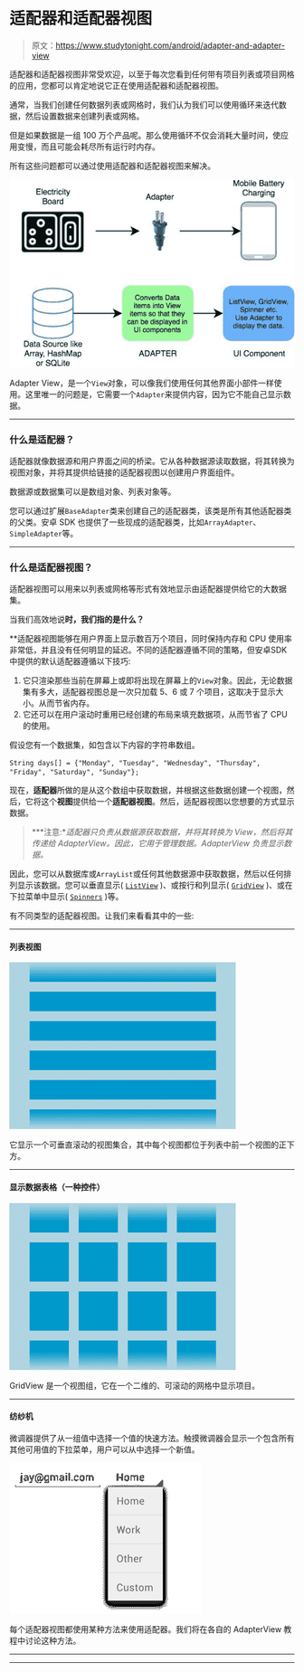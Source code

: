 # 适配器和适配器视图

> 原文：<https://www.studytonight.com/android/adapter-and-adapter-view>

适配器和适配器视图非常受欢迎，以至于每次您看到任何带有项目列表或项目网格的应用，您都可以肯定地说它正在使用适配器和适配器视图。

通常，当我们创建任何数据列表或网格时，我们认为我们可以使用循环来迭代数据，然后设置数据来创建列表或网格。

但是如果数据是一组 100 万个产品呢。那么使用循环不仅会消耗大量时间，使应用变慢，而且可能会耗尽所有运行时内存。

所有这些问题都可以通过使用适配器和适配器视图来解决。

![Analogy for Adapter and Adapter View in Android](img/62974f31afd825eadd9c3cb4b1fdcc88.png)

Adapter View，是一个`View`对象，可以像我们使用任何其他界面小部件一样使用。这里唯一的问题是，它需要一个`Adapter`来提供内容，因为它不能自己显示数据。

* * *

### 什么是适配器？

适配器就像数据源和用户界面之间的桥梁。它从各种数据源读取数据，将其转换为视图对象，并将其提供给链接的适配器视图以创建用户界面组件。

数据源或数据集可以是数组对象、列表对象等。

您可以通过扩展`BaseAdapter`类来创建自己的适配器类，该类是所有其他适配器类的父类。安卓 SDK 也提供了一些现成的适配器类，比如`ArrayAdapter`、`SimpleAdapter`等。

* * *

### 什么是适配器视图？

适配器视图可以用来以列表或网格等形式有效地显示由适配器提供给它的大数据集。

当我们高效地说**时，我们指的是什么？**

 **适配器视图能够在用户界面上显示数百万个项目，同时保持内存和 CPU 使用率非常低，并且没有任何明显的延迟。不同的适配器遵循不同的策略，但安卓SDK中提供的默认适配器遵循以下技巧:

1.  它只渲染那些当前在屏幕上或即将出现在屏幕上的`View`对象。因此，无论数据集有多大，适配器视图总是一次只加载 5、6 或 7 个项目，这取决于显示大小。从而节省内存。
2.  它还可以在用户滚动时重用已经创建的布局来填充数据项，从而节省了 CPU 的使用。

假设您有一个数据集，如包含以下内容的字符串数组。

```
String days[] = {"Monday", "Tuesday", "Wednesday", "Thursday", "Friday", "Saturday", "Sunday"};
```

现在，**适配器**所做的是从这个数组中获取数据，并根据这些数据创建一个视图，然后，它将这个**视图**提供给一个**适配器视图**。然后，适配器视图以您想要的方式显示数据。

> ***注意:**适配器只负责从数据源获取数据，并将其转换为 View，然后将其传递给 AdapterView。因此，它用于管理数据。AdapterView 负责显示数据。*

因此，您可以从数据库或`ArrayList`或任何其他数据源中获取数据，然后以任何排列显示该数据。您可以垂直显示( [`ListView`](android-listview) )、或按行和列显示( [`GridView`](android-gridview) )、或在下拉菜单中显示( [`Spinners`](spinner-in-android) )等。

有不同类型的适配器视图。让我们来看看其中的一些:

* * *

#### 列表视图

![ListView AdapterView in Android](img/ba66bd22405d01a953b36d64047cc340.png)

它显示一个可垂直滚动的视图集合，其中每个视图都位于列表中前一个视图的正下方。

* * *

#### 显示数据表格（一种控件）

![GridView AdapterView in Android](img/36844a2e0f95e9b3fda8328a96309337.png)

GridView 是一个视图组，它在一个二维的、可滚动的网格中显示项目。

* * *

#### 纺纱机

微调器提供了从一组值中选择一个值的快速方法。触摸微调器会显示一个包含所有其他可用值的下拉菜单，用户可以从中选择一个新值。

![Spinner AdapterView in Android](img/a1b67da11941827163158c6d8788db32.png)

每个适配器视图都使用某种方法来使用适配器。我们将在各自的 AdapterView 教程中讨论这种方法。

* * *

* * ***